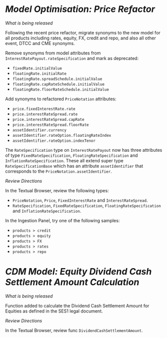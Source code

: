 # *Model Optimisation: Price Refactor*

_What is being released_

Following the recent price refactor, migrate synonyms to the new model for all products including rates, equity, FX, credit and repo, and also all other event, DTCC and CME synonyms.

Remove synonyms from model attributes from `InterestRatePayout.rateSpecification` and mark as deprecated:

- `fixedRate.initialValue`
- `floatingRate.initialRate`
- `floatingRate.spreadSchedule.initialValue`
- `floatingRate.capRateSchedule.initialValue`
- `floatingRate.floorRateSchedule.initialValue`

Add synonyms to refactored `PriceNotation` attributes:

- `price.fixedInterestRate.rate`
- `price.interestRateSpread.rate`
- `price.interestRateSpread.capRate`
- `price.interestRateSpread.floorRate`
- `assetIdentifier.currency`
- `assetIdentifier.rateOption.floatingRateIndex`
- `assetIdentifier.rateOption.indexTenor`

The `RateSpecification` type on `InterestRatePayout` now has three attributes of type `FixedRateSpecification`, `FloatingRateSpecification` and `InflationRateSpecification`.  These all extend super type `RateSpecificationBase` which has an attribute `assetIdentifier` that corresponds to the `PriceNotation.assetIdentifier`.

_Review Directions_

In the Textual Browser, review the following types:
- `PriceNotation`, `Price`, `FixedInterestRate` and `InterestRateSpread`.
- `RateSpecification`, `FixedRateSpecification`, `FloatingRateSpecification` and `InflationRateSpecification`.

In the Ingestion Panel, try one of the following samples:

- `products > credit`
- `products > equity`
- `products > FX`
- `products > rates`
- `products > repo`


# *CDM Model: Equity Dividend Cash Settlement Amount Calculation*

_What is being released_

Function added to calculate the Dividend Cash Settlement Amount for Equities as defined in the SES1 legal document.

_Review Directions_

In the Textual Browser, review func `DividendCashSettlementAmount`.